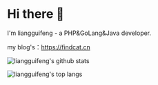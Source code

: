 # Hi there 👋

I'm liangguifeng - a PHP&GoLang&Java developer.

my blog's：https://findcat.cn

![liangguifeng's github stats](https://github-readme-stats.vercel.app/api?username=liangguifeng&count_private=true&show_icons=true)

![liangguifeng's top langs](https://github-readme-stats.vercel.app/api/top-langs/?username=liangguifeng&count_private=true)
